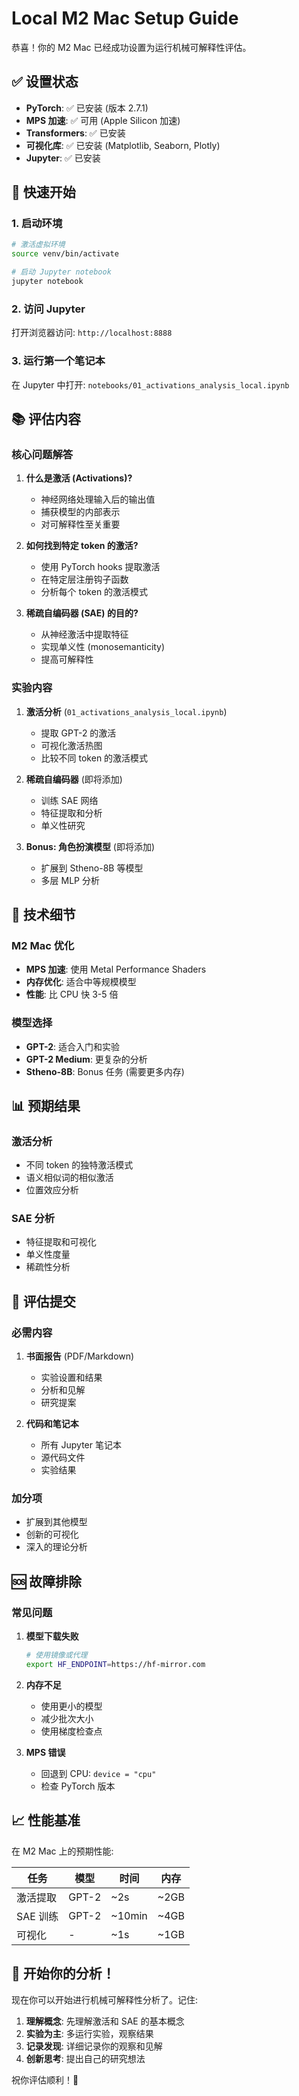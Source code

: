 # Local M2 Mac Setup Guide

恭喜！你的 M2 Mac 已经成功设置为运行机械可解释性评估。

## ✅ 设置状态

- **PyTorch**: ✅ 已安装 (版本 2.7.1)
- **MPS 加速**: ✅ 可用 (Apple Silicon 加速)
- **Transformers**: ✅ 已安装
- **可视化库**: ✅ 已安装 (Matplotlib, Seaborn, Plotly)
- **Jupyter**: ✅ 已安装

## 🚀 快速开始

### 1. 启动环境

```bash
# 激活虚拟环境
source venv/bin/activate

# 启动 Jupyter notebook
jupyter notebook
```

### 2. 访问 Jupyter

打开浏览器访问: `http://localhost:8888`

### 3. 运行第一个笔记本

在 Jupyter 中打开: `notebooks/01_activations_analysis_local.ipynb`

## 📚 评估内容

### 核心问题解答

1. **什么是激活 (Activations)?**
   - 神经网络处理输入后的输出值
   - 捕获模型的内部表示
   - 对可解释性至关重要

2. **如何找到特定 token 的激活?**
   - 使用 PyTorch hooks 提取激活
   - 在特定层注册钩子函数
   - 分析每个 token 的激活模式

3. **稀疏自编码器 (SAE) 的目的?**
   - 从神经激活中提取特征
   - 实现单义性 (monosemanticity)
   - 提高可解释性

### 实验内容

1. **激活分析** (`01_activations_analysis_local.ipynb`)
   - 提取 GPT-2 的激活
   - 可视化激活热图
   - 比较不同 token 的激活模式

2. **稀疏自编码器** (即将添加)
   - 训练 SAE 网络
   - 特征提取和分析
   - 单义性研究

3. **Bonus: 角色扮演模型** (即将添加)
   - 扩展到 Stheno-8B 等模型
   - 多层 MLP 分析

## 🔧 技术细节

### M2 Mac 优化

- **MPS 加速**: 使用 Metal Performance Shaders
- **内存优化**: 适合中等规模模型
- **性能**: 比 CPU 快 3-5 倍

### 模型选择

- **GPT-2**: 适合入门和实验
- **GPT-2 Medium**: 更复杂的分析
- **Stheno-8B**: Bonus 任务 (需要更多内存)

## 📊 预期结果

### 激活分析
- 不同 token 的独特激活模式
- 语义相似词的相似激活
- 位置效应分析

### SAE 分析
- 特征提取和可视化
- 单义性度量
- 稀疏性分析

## 🎯 评估提交

### 必需内容
1. **书面报告** (PDF/Markdown)
   - 实验设置和结果
   - 分析和见解
   - 研究提案

2. **代码和笔记本**
   - 所有 Jupyter 笔记本
   - 源代码文件
   - 实验结果

### 加分项
- 扩展到其他模型
- 创新的可视化
- 深入的理论分析

## 🆘 故障排除

### 常见问题

1. **模型下载失败**
   ```bash
   # 使用镜像或代理
   export HF_ENDPOINT=https://hf-mirror.com
   ```

2. **内存不足**
   - 使用更小的模型
   - 减少批次大小
   - 使用梯度检查点

3. **MPS 错误**
   - 回退到 CPU: `device = "cpu"`
   - 检查 PyTorch 版本

## 📈 性能基准

在 M2 Mac 上的预期性能:

| 任务 | 模型 | 时间 | 内存 |
|------|------|------|------|
| 激活提取 | GPT-2 | ~2s | ~2GB |
| SAE 训练 | GPT-2 | ~10min | ~4GB |
| 可视化 | - | ~1s | ~1GB |

## 🎉 开始你的分析！

现在你可以开始进行机械可解释性分析了。记住:

1. **理解概念**: 先理解激活和 SAE 的基本概念
2. **实验为主**: 多运行实验，观察结果
3. **记录发现**: 详细记录你的观察和见解
4. **创新思考**: 提出自己的研究想法

祝你评估顺利！🚀 
